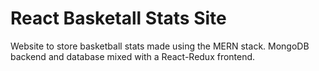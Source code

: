 # React Basketall Stats Site
Website to store basketball stats made using the MERN stack.
MongoDB backend and database mixed with a React-Redux frontend.